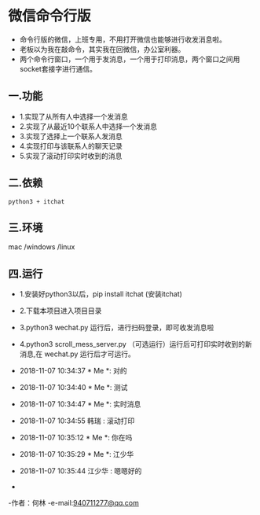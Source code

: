 # 微信命令行版
- 命令行版的微信，上班专用，不用打开微信也能够进行收发消息啦。
- 老板以为我在敲命令，其实我在回微信，办公室利器。
- 两个命令行窗口，一个用于发消息，一个用于打印消息，两个窗口之间用socket套接字进行通信。

## 一.功能
- 1.实现了从所有人中选择一个发消息
- 2.实现了从最近10个联系人中选择一个发消息
- 3.实现了选择上一个联系人发消息
- 4.实现打印与该联系人的聊天记录
- 5.实现了滚动打印实时收到的消息

## 二.依赖
```
python3 + itchat
```

## 三.环境
mac /windows /linux

## 四.运行
- 1.安装好python3以后，pip install itchat (安装itchat)
- 2.下载本项目进入项目目录
- 3.python3 wechat.py 运行后，进行扫码登录，即可收发消息啦
- 4.python3 scroll_mess_server.py （可选运行）运行后可打印实时收到的新消息,在 wechat.py 运行后才可运行。


- 2018-11-07 10:34:37 * Me *:  对的
- 2018-11-07 10:34:40 * Me *:  测试
- 2018-11-07 10:34:47 * Me *:  实时消息
- 2018-11-07 10:34:55 韩瑞 :  滚动打印
- 2018-11-07 10:35:12 * Me *:  你在吗
- 2018-11-07 10:35:29 * Me *:  江少华
- 2018-11-07 10:35:44 江少华 :  嗯嗯好的



-
-作者：何林 
-e-mail:940711277@qq.com



